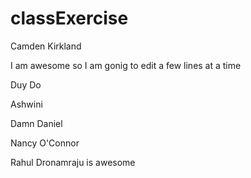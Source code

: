 # classExercise

Camden Kirkland


I am awesome
so I am gonig to edit
a few lines at a time

Duy Do

Ashwini

Damn Daniel

Nancy O'Connor

Rahul Dronamraju is awesome
